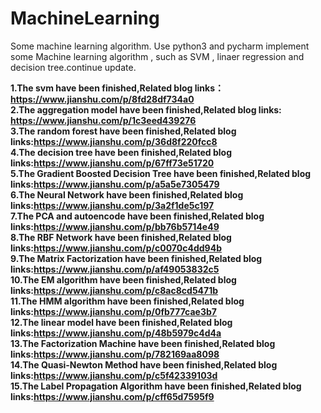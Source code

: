 # MachineLearning
Some machine learning algorithm.
Use python3 and pycharm implement some  Machine learning algorithm , such as SVM , linaer regression and decision tree.continue update.

<b>1.The svm have been finished,Related blog links：https://www.jianshu.com/p/8fd28df734a0 </br>
2.The aggregation model have been finished,Related blog links: https://www.jianshu.com/p/1c3eed439276 </br>
3.The random forest have been finished,Related blog links:https://www.jianshu.com/p/36d8f220fcc8 </br>
4.The decision tree have been finished,Related blog links:https://www.jianshu.com/p/67ff73e51720 </br>
5.The Gradient Boosted Decision Tree have been finished,Related blog links:https://www.jianshu.com/p/a5a5e7305479</br>
6.The Neural Network have been finished,Related blog links:https://www.jianshu.com/p/3a2f1de5c197</br>
7.The PCA and autoencode have been finished,Related blog links:https://www.jianshu.com/p/bb76b5714e49</br>
8.The RBF Network have been finished,Related blog links:https://www.jianshu.com/p/c0070c4dd94b</br>
9.The Matrix Factorization have been finished,Related blog links:https://www.jianshu.com/p/af49053832c5</br>
10.The EM algorithm have been finished,Related blog links:https://www.jianshu.com/p/c8ac8cd5471b </br>
11.The HMM algorithm have been finished,Related blog links:https://www.jianshu.com/p/0fb777cae3b7 </br>
12.The linear model have been finished,Related blog links:https://www.jianshu.com/p/48b5979c4d4a </br>
13.The Factorization Machine have been finished,Related blog links:https://www.jianshu.com/p/782169aa8098 </br>
14.The Quasi-Newton Method have been finished,Related blog links:https://www.jianshu.com/p/c5f42339103d </br>
15.The Label Propagation Algorithm have been finished,Related blog links:https://www.jianshu.com/p/cff65d7595f9
